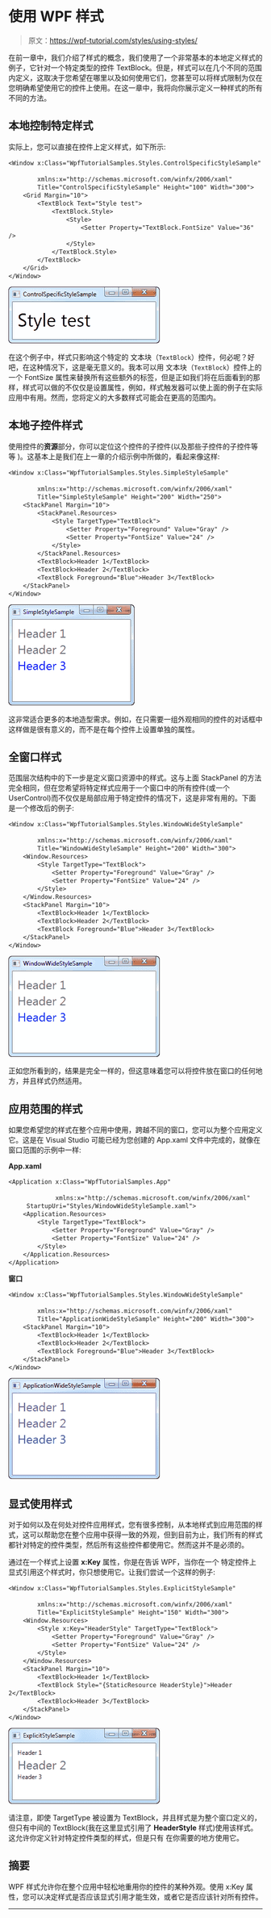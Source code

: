 # 使用 WPF 样式

> 原文：<https://wpf-tutorial.com/styles/using-styles/>

在前一章中，我们介绍了样式的概念，我们使用了一个非常基本的本地定义样式的例子，它针对一个特定类型的控件 TextBlock。但是，样式可以在几个不同的范围内定义，这取决于您希望在哪里以及如何使用它们，您甚至可以将样式限制为仅在您明确希望使用它的控件上使用。在这一章中，我将向你展示定义一种样式的所有不同的方法。

## 本地控制特定样式

实际上，您可以直接在控件上定义样式，如下所示:

```
<Window x:Class="WpfTutorialSamples.Styles.ControlSpecificStyleSample"

        xmlns:x="http://schemas.microsoft.com/winfx/2006/xaml"
        Title="ControlSpecificStyleSample" Height="100" Width="300">
    <Grid Margin="10">
        <TextBlock Text="Style test">
            <TextBlock.Style>
                <Style>
                    <Setter Property="TextBlock.FontSize" Value="36" />
                </Style>
            </TextBlock.Style>
        </TextBlock>
    </Grid>
</Window>
```

![](img/00173d5633a8a06adc169dea03ee58ea.png "A control specific style")

在这个例子中，样式只影响这个特定的 文本块（`TextBlock`）控件，何必呢？好吧，在这种情况下，这是毫无意义的。我本可以用 文本块（`TextBlock`）控件上的一个 FontSize 属性来替换所有这些额外的标签，但是正如我们将在后面看到的那样，样式可以做的不仅仅是设置属性，例如，样式触发器可以使上面的例子在实际应用中有用。然而，您将定义的大多数样式可能会在更高的范围内。

<input type="hidden" name="IL_IN_ARTICLE">

## 本地子控件样式

使用控件的**资源**部分，你可以定位这个控件的子控件(以及那些子控件的子控件等等 )。这基本上是我们在上一章的介绍示例中所做的，看起来像这样:

```
<Window x:Class="WpfTutorialSamples.Styles.SimpleStyleSample"

        xmlns:x="http://schemas.microsoft.com/winfx/2006/xaml"
        Title="SimpleStyleSample" Height="200" Width="250">
    <StackPanel Margin="10">
        <StackPanel.Resources>
            <Style TargetType="TextBlock">
                <Setter Property="Foreground" Value="Gray" />
                <Setter Property="FontSize" Value="24" />
            </Style>
        </StackPanel.Resources>
        <TextBlock>Header 1</TextBlock>
        <TextBlock>Header 2</TextBlock>
        <TextBlock Foreground="Blue">Header 3</TextBlock>
    </StackPanel>
</Window>
```

![](img/1049995117b2a1c23d08093e8a3da63d.png "A style affecting local child controls")

这非常适合更多的本地造型需求。例如，在只需要一组外观相同的控件的对话框中这样做是很有意义的，而不是在每个控件上设置单独的属性。

## 全窗口样式

范围层次结构中的下一步是定义窗口资源中的样式。这与上面 StackPanel 的方法完全相同，但在您希望将特定样式应用于一个窗口中的所有控件(或一个 UserControl)而不仅仅是局部应用于特定控件的情况下，这是非常有用的。下面是一个修改后的例子:

```
<Window x:Class="WpfTutorialSamples.Styles.WindowWideStyleSample"

        xmlns:x="http://schemas.microsoft.com/winfx/2006/xaml"
        Title="WindowWideStyleSample" Height="200" Width="300">
    <Window.Resources>
        <Style TargetType="TextBlock">
            <Setter Property="Foreground" Value="Gray" />
            <Setter Property="FontSize" Value="24" />
        </Style>
    </Window.Resources>
    <StackPanel Margin="10">
        <TextBlock>Header 1</TextBlock>
        <TextBlock>Header 2</TextBlock>
        <TextBlock Foreground="Blue">Header 3</TextBlock>
    </StackPanel>
</Window>
```

![](img/0030a4421e32f24a0c3718e2085a689f.png "A window-wide style")

正如您所看到的，结果是完全一样的，但这意味着您可以将控件放在窗口的任何地方，并且样式仍然适用。

## 应用范围的样式

如果您希望您的样式在整个应用中使用，跨越不同的窗口，您可以为整个应用定义它。这是在 Visual Studio 可能已经为您创建的 App.xaml 文件中完成的，就像在窗口范围的示例中一样:

**App.xaml**

```
<Application x:Class="WpfTutorialSamples.App"

             xmlns:x="http://schemas.microsoft.com/winfx/2006/xaml"
	 StartupUri="Styles/WindowWideStyleSample.xaml">
    <Application.Resources>
        <Style TargetType="TextBlock">
            <Setter Property="Foreground" Value="Gray" />
            <Setter Property="FontSize" Value="24" />
        </Style>
    </Application.Resources>
</Application>
```

**窗口**

```
<Window x:Class="WpfTutorialSamples.Styles.WindowWideStyleSample"

        xmlns:x="http://schemas.microsoft.com/winfx/2006/xaml"
        Title="ApplicationWideStyleSample" Height="200" Width="300">
    <StackPanel Margin="10">
        <TextBlock>Header 1</TextBlock>
        <TextBlock>Header 2</TextBlock>
        <TextBlock Foreground="Blue">Header 3</TextBlock>
    </StackPanel>
</Window>
```

![](img/1ef0a718178f7758947cfa6610b6493b.png "An application-wide style")

## 显式使用样式

对于如何以及在何处对控件应用样式，您有很多控制，从本地样式到应用范围的样式，这可以帮助您在整个应用中获得一致的外观，但到目前为止，我们所有的样式都针对特定的控件类型，然后所有这些控件都使用它。然而这并不是必须的。

通过在一个样式上设置 **x:Key** 属性，你是在告诉 WPF，当你在一个 特定控件上显式引用这个样式时，你只想使用它。让我们尝试一个这样的例子:

```
<Window x:Class="WpfTutorialSamples.Styles.ExplicitStyleSample"

        xmlns:x="http://schemas.microsoft.com/winfx/2006/xaml"
        Title="ExplicitStyleSample" Height="150" Width="300">
    <Window.Resources>
        <Style x:Key="HeaderStyle" TargetType="TextBlock">
            <Setter Property="Foreground" Value="Gray" />
            <Setter Property="FontSize" Value="24" />
        </Style>
    </Window.Resources>
    <StackPanel Margin="10">
        <TextBlock>Header 1</TextBlock>
        <TextBlock Style="{StaticResource HeaderStyle}">Header 2</TextBlock>
        <TextBlock>Header 3</TextBlock>
    </StackPanel>
</Window>
```

![](img/5f2ba44eca7d970aa7d8920b8fc21adb.png "An explicitly defined style")

请注意，即使 TargetType 被设置为 TextBlock，并且样式是为整个窗口定义的，但只有中间的 TextBlock(我在这里显式引用了 **HeaderStyle** 样式)使用该样式。这允许你定义针对特定控件类型的样式，但是只有 在你需要的地方使用它。

## 摘要

WPF 样式允许你在整个应用中轻松地重用你的控件的某种外观。使用 x:Key 属性，您可以决定样式是否应该显式引用才能生效，或者它是否应该针对所有控件。

* * *